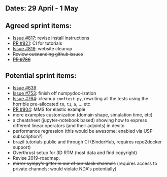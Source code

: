 ## Dates: 29 April - 1 May

## Agreed sprint items:
* [Issue #817](https://github.com/opesci/devito/issues/817): revise install instructions
* [PR #821](https://github.com/opesci/devito/pull/798): CI for tutorials
* [Issue #818](https://github.com/opesci/devito/issues/818): website cleanup
* ~~Review outstanding github issues~~
* ~~[PR #786](https://github.com/opesci/devito/pull/786)~~

## Potential sprint items:
- [Issue #639](https://github.com/opesci/devito/issues/639)
- [Issue #753](https://github.com/opesci/devito/issues/753): finish off numpydoc-ization
- [Issue #764](https://github.com/opesci/devito/issues/764): cleanup `conftest.py`, rewriting all the tests using the horrible pre-allocated `t0`, `t1`, `a`, ... etc
- [PR #804](https://github.com/opesci/devito/issues/804): MMS for elastic example
- more examples customization (domain shape, simulation time, etc)
- a cheatsheet (jupyter-notebook based) showing how to express different linear operators (and their adjoints) in devito
- performance regression (this would be awesome; enabled via USP subscription?)
- brazil tutorials public and through CI (BinderHub, requires repo2docker support)
- Overthrust setup for 3D RTM (host data and find copyright)
- Revise 2019-roadmap.
- ~~mirror sympy's gitter in our of our slack channels~~ (requires access to private channels; would violate NDA's potentially)